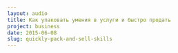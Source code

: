 ```yaml
---
layout: audio
title: Как упаковать умения в услуги и быстро продать
project: business
date: 2015-06-08
slug: quickly-pack-and-sell-skills
---
```


